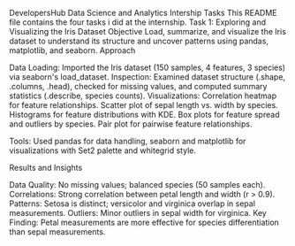 DevelopersHub Data Science and Analytics Intership Tasks
This README file contains the four tasks i did at the internship. 
Task 1: Exploring and Visualizing the Iris Dataset
Objective
Load, summarize, and visualize the Iris dataset to understand its structure and uncover patterns using pandas, matplotlib, and seaborn.
Approach

Data Loading: Imported the Iris dataset (150 samples, 4 features, 3 species) via seaborn's load_dataset.
Inspection: Examined dataset structure (.shape, .columns, .head), checked for missing values, and computed summary statistics (.describe, species counts).
Visualizations:
Correlation heatmap for feature relationships.
Scatter plot of sepal length vs. width by species.
Histograms for feature distributions with KDE.
Box plots for feature spread and outliers by species.
Pair plot for pairwise feature relationships.


Tools: Used pandas for data handling, seaborn and matplotlib for visualizations with Set2 palette and whitegrid style.

Results and Insights

Data Quality: No missing values; balanced species (50 samples each).
Correlations: Strong correlation between petal length and width (r > 0.9).
Patterns: Setosa is distinct; versicolor and virginica overlap in sepal measurements.
Outliers: Minor outliers in sepal width for virginica.
Key Finding: Petal measurements are more effective for species differentiation than sepal measurements.
